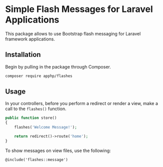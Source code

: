 # Simple Flash Messages for Laravel Applications

This package allows to use Bootstrap flash messaging for Laravel framework applications.

## Installation

Begin by pulling in the package through Composer.

```bash
composer require apphp/flashes
```

## Usage

In your controllers, before you perform a redirect or render a view, make a call to the `flashes()` function.

```php
public function store()
{
    flashes('Welcome Message!');

    return redirect()->route('home');
}
```

To show messages on view files, use the following:

```html
@include('flashes::message')
```